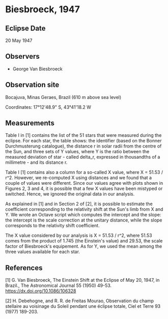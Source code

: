 # Biesbroeck, 1947 #

## Eclipse Date ##

20 May 1947

## Observers ##

* George Van Biesbroeck

## Observation site ##

Bocajuva, Minas Geraes, Brazil (610 m above sea level)

Coordinates: 17°12'48.9" S, 43°41'18.2 W

## Measurements

Table I in [1] contains the list of the 51 stars that were measured during the eclipse. For each star, the table shows: the identifier (based on the Bonner Durchmusterung catalogue), the distance r in solar radii from the centre of the Sun, and three sets of Y values, where Y is the ratio between the measured deviation of star - called delta_r, expressed in thousandths of a millimetre - and its distance r.

Table I [1] contains also a column for a so-called X value, where X = 51.53 / r^2. However, we re-computed X using distances and we found that a couple of values were different. Since our values agree with plots shown in Figures 2, 3 and 4, it is possible that a few X values have been mistyped or switched. Hence, we ignored the original data in our analysis.

As explained in [1] and in Section 2 of [2], it is possible to estimate the coefficient corresponding to the relativity shift at the Sun's limb from X and Y. We wrote an Octave script which computes the intercept and the slope: the intercept is the scale correction at the unitary distance, while the slope corresponds to the relativity shift coefficient.

The X value considered by our analysis is X = 51.53 / r^2, where 51.53 comes from the product of 1.745 (the Einstein's value) and 29.53, the scale factor of Biesbroeck's equipement. As for Y, we used the mean among the three values available for each star.

## References ##

[1] G. Van Biesbroeck, The Einstein Shift at the Eclipse of May 20, 1947, in Brazil., The Astronomical Journal 55 (1950) 49-53.
https://dx.doi.org/10.1086/106328

[2] H. Debehogne, and R. R. de Freitas Mourao, Observation du champ stellaire au voisinage du Soleil pendant une éclipse totale, Ciel et Terre 93 (1977) 189-203.
